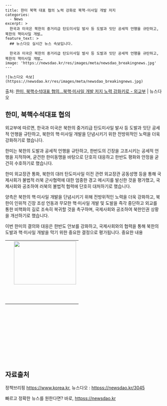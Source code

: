     ---
    title: 한미 북핵 대표 협의 노력 강화로 북핵·미사일 개발 저지
    categories:
      - News
    excerpt: >
      한국과 미국은 북한의 중거리급 탄도미사일 발사 등 도발과 잇단 공세적 언행을 규탄하고, 북한의 핵미사일 개발…
    feature_text: >
      ## 뉴스다오 실시간 뉴스 속보입니다.
    
      한국과 미국은 북한의 중거리급 탄도미사일 발사 등 도발과 잇단 공세적 언행을 규탄하고, 북한의 핵미사일 개발…
    image: 'https://newsdao.kr/res/images/meta/newsdao_breakingnews.jpg'
    ---
    
    ![뉴스다오 속보](httpss://newsdao.kr/res/images/meta/newsdao_breakingnews.jpg)

<p>출처: <a href="httpss://newsdao.kr/3045" rel="dofollow">한미, 북핵수석대표 협의…북핵·미사일 개발 저지 노력 강화키로 - 외교부</a> | 뉴스다오</p>

<h2 data-ke-size="size26">한미, 북핵수석대표 협의</h2>
외교부에 따르면, 한국과 미국은 북한의 중거리급 탄도미사일 발사 등 도발과 잇단 공세적 언행을 규탄하고, 북한의 핵·미사일 개발을 단념시키기 위한 전방위적인 노력을 더욱 강화하기로 했습니다.

한미는 북한의 도발과 공세적 언행을 규탄하고, 한반도의 긴장을 고조시키는 공세적 언행을 지적하며, 굳건한 한미동맹을 바탕으로 단호히 대응하고 한반도 평화와 안정을 굳건히 수호하기로 했습니다.

한미 외교장관 통화, 북한의 대러 탄도미사일 이전 관련 외교장관 공동성명 등을 통해 국제사회가 불법적 러북 군사협력에 대한 엄중한 경고 메시지를 발신한 것을 평가했고, 국제사회와 공조하여 러북의 불법적 협력에 단호히 대처하기로 했습니다.

양측은 북한의 핵·미사일 개발을 단념시키기 위해 전방위적인 노력을 더욱 강화하고, 북한이 인위적 긴장 조성 언동과 무모한 핵·미사일 개발 및 도발을 즉각 중단하고 외교를 통한 비핵화의 길로 조속히 복귀할 것을 촉구하며, 국제사회와 공조하여 북한인권 상황을 개선하기로 했습니다.

이번 한미의 결의와 대응은 한반도 안보를 강화하고, 국제사회와의 협력을 통해 북한의 도발과 핵·미사일 개발을 막기 위한 중요한 결정으로 평가됩니다. 중요한 내용

<!-- 아래는 이미지가 들어가는 테이블입니다. 테이블 내용은 건드리지 마시고, 필히 테이블 형식을 유지해주세요. -->
<table style="height: 353px; width: 500px;">
<tbody>
<tr>
<td>
<p data-ke-size="size16">&nbsp;</p>
</td>
<td style="text-align: center;"><img src="httpss://imgnews.pstatic.net/image/629/2022/03/23/0000109518_001_20220323112709415.jpg?type=w647" alt="" width="200" height="139"></td>
</tr>
<tr>
<td>
<p data-ke-size="size16">&nbsp;</p>
</td>
<td>
<p data-ke-size="size16">&nbsp;</p>
</td>
</tr>
</tbody>
</table>
<p data-ke-size="size16">&nbsp;</p>

<h2 data-ke-size="size26">자료출처</h2>
정책브리핑 <a href="httpss://https://www.korea.kr">https://www.korea.kr</a>, 뉴스다오 : <a href="httpss://newsdao.kr/3045">httpss://newsdao.kr/3045</a> 

빠르고 정확한 뉴스를 원한다면? 바로, <a href="httpss://newsdao.kr" rel="dofollow">httpss://newsdao.kr</a>


    